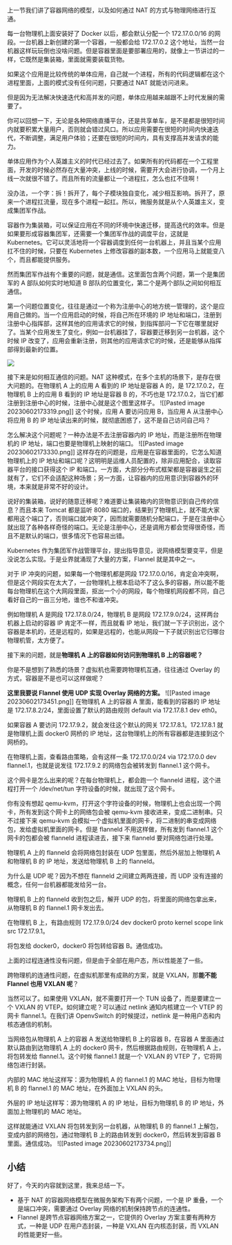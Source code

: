 上一节我们讲了容器网络的模型，以及如何通过 NAT 的方式与物理网络进行互通。

每一台物理机上面安装好了 Docker 以后，都会默认分配一个 172.17.0.0/16 的网段。一台机器上新创建的第一个容器，一般都会给 172.17.0.2 这个地址，当然一台机器这样玩玩倒也没啥问题。但是容器里面是要部署应用的，就像上一节讲过的一样，它既然是集装箱，里面就需要装载货物。

如果这个应用是比较传统的单体应用，自己就一个进程，所有的代码逻辑都在这个进程里面，上面的模式没有任何问题，只要通过 NAT 就能访问进来。

但是因为无法解决快速迭代和高并发的问题，单体应用越来越跟不上时代发展的需要了。

你可以回想一下，无论是各种网络直播平台，还是共享单车，是不是都是很短时间内就要积累大量用户，否则就会错过风口。所以应用需要在很短的时间内快速迭代，不断调整，满足用户体验；还要在很短的时间内，具有支撑高并发请求的能力。

单体应用作为个人英雄主义的时代已经过去了。如果所有的代码都在一个工程里面，开发的时候必然存在大量冲突，上线的时候，需要开大会进行协调，一个月上线一次就很不错了。而且所有的流量都让一个进程扛，怎么也扛不住啊！

没办法，一个字：拆！拆开了，每个子模块独自变化，减少相互影响。拆开了，原来一个进程扛流量，现在多个进程一起扛。所以，微服务就是从个人英雄主义，变成集团军作战。

容器作为集装箱，可以保证应用在不同的环境中快速迁移，提高迭代的效率。但是如果要形成容器集团军，还需要一个集团军作战的调度平台，这就是 Kubernetes。它可以灵活地将一个容器调度到任何一台机器上，并且当某个应用扛不住的时候，只要在 Kubernetes 上修改容器的副本数，一个应用马上就能变八个，而且都能提供服务。

然而集团军作战有个重要的问题，就是通信。这里面包含两个问题，第一个是集团军的 A 部队如何实时地知道 B 部队的位置变化，第二个是两个部队之间如何相互通信。

第一个问题位置变化，往往是通过一个称为注册中心的地方统一管理的，这个是应用自己做的。当一个应用启动的时候，将自己所在环境的 IP 地址和端口，注册到注册中心指挥部，这样其他的应用请求它的时候，到指挥部问一下它在哪里就好了。当某个应用发生了变化，例如一台机器挂了，容器要迁移到另一台机器，这个时候 IP 改变了，应用会重新注册，则其他的应用请求它的时候，还是能够从指挥部得到最新的位置。

![](https://cdn.nlark.com/yuque/0/2021/jpeg/2725209/1633177228001-a9d0e053-aa50-4fe7-9304-fec41954a45a.jpeg)

接下来是如何相互通信的问题。NAT 这种模式，在多个主机的场景下，是存在很大问题的。在物理机 A 上的应用 A 看到的 IP 地址是容器 A 的，是 172.17.0.2，在物理机 B 上的应用 B 看到的 IP 地址是容器 B 的，不巧也是 172.17.0.2，当它们都注册到注册中心的时候，注册中心就是这个图里这样子。
![[Pasted image 20230602173319.png]]
这个时候，应用 A 要访问应用 B，当应用 A 从注册中心将应用 B 的 IP 地址读出来的时候，就彻底困惑了，这不是自己访问自己吗？

怎么解决这个问题呢？一种办法是不去注册容器内的 IP 地址，而是注册所在物理机的 IP 地址，端口也要是物理机上映射的端口。
![[Pasted image 20230602173330.png]]
这样存在的问题是，应用是在容器里面的，它怎么知道物理机上的 IP 地址和端口呢？这明明是运维人员配置的，除非应用配合，读取容器平台的接口获得这个 IP 和端口。一方面，大部分分布式框架都是容器诞生之前就有了，它们不会适配这种场景；另一方面，让容器内的应用意识到容器外的环境，本来就是非常不好的设计。

说好的集装箱，说好的随意迁移呢？难道要让集装箱内的货物意识到自己传的信息？而且本来 Tomcat 都是监听 8080 端口的，结果到了物理机上，就不能大家都用这个端口了，否则端口就冲突了，因而就需要随机分配端口，于是在注册中心就出现了各种各样奇怪的端口。无论是注册中心，还是调用方都会觉得很奇怪，而且不是默认的端口，很多情况下也容易出错。

Kubernetes 作为集团军作战管理平台，提出指导意见，说网络模型要变平，但是没说怎么实现。于是业界就涌现了大量的方案，Flannel 就是其中之一。

对于 IP 冲突的问题，如果每一个物理机都是网段 172.17.0.0/16，肯定会冲突啊，但是这个网段实在太大了，一台物理机上根本启动不了这么多的容器，所以能不能每台物理机在这个大网段里面，抠出一个小的网段，每个物理机网段都不同，自己看好自己的一亩三分地，谁也不和谁冲突。

例如物理机 A 是网段 172.17.8.0/24，物理机 B 是网段 172.17.9.0/24，这样两台机器上启动的容器 IP 肯定不一样，而且就看 IP 地址，我们就一下子识别出，这个容器是本机的，还是远程的，如果是远程的，也能从网段一下子就识别出它归哪台物理机管，太方便了。

接下来的问题，就是**物理机 A 上的容器如何访问到物理机 B 上的容器呢？**

你是不是想到了熟悉的场景？虚拟机也需要跨物理机互通，往往通过 Overlay 的方式，容器是不是也可以这样做呢？

**这里我要说 Flannel 使用 UDP 实现 Overlay 网络的方案。**
![[Pasted image 20230602173451.png]]
在物理机 A 上的容器 A 里面，能看到的容器的 IP 地址是 172.17.8.2/24，里面设置了默认的路由规则 default via 172.17.8.1 dev eth0。

如果容器 A 要访问 172.17.9.2，就会发往这个默认的网关 172.17.8.1。172.17.8.1 就是物理机上面 docker0 网桥的 IP 地址，这台物理机上的所有容器都是连接到这个网桥的。

在物理机上面，查看路由策略，会有这样一条 172.17.0.0/24 via 172.17.0.0 dev flannel.1，也就是说发往 172.17.9.2 的网络包会被转发到 flannel.1 这个网卡。

这个网卡是怎么出来的呢？在每台物理机上，都会跑一个 flanneld 进程，这个进程打开一个 /dev/net/tun 字符设备的时候，就出现了这个网卡。

你有没有想起 qemu-kvm，打开这个字符设备的时候，物理机上也会出现一个网卡，所有发到这个网卡上的网络包会被 qemu-kvm 接收进来，变成二进制串。只不过接下来 qemu-kvm 会模拟一个虚拟机里面的网卡，将二进制的串变成网络包，发给虚拟机里面的网卡。但是 flanneld 不用这样做，所有发到 flannel.1 这个网卡的包都会被 flanneld 进程读进去，接下来 flanneld 要对网络包进行处理。

物理机 A 上的 flanneld 会将网络包封装在 UDP 包里面，然后外层加上物理机 A 和物理机 B 的 IP 地址，发送给物理机 B 上的 flanneld。

为什么是 UDP 呢？因为不想在 flanneld 之间建立两两连接，而 UDP 没有连接的概念，任何一台机器都能发给另一台。

物理机 B 上的 flanneld 收到包之后，解开 UDP 的包，将里面的网络包拿出来，从物理机 B 的 flannel.1 网卡发出去。

在物理机 B 上，有路由规则 172.17.9.0/24 dev docker0 proto kernel scope link src 172.17.9.1。

将包发给 docker0，docker0 将包转给容器 B。通信成功。

上面的过程连通性没有问题，但是由于全部在用户态，所以性能差了一些。

跨物理机的连通性问题，在虚拟机那里有成熟的方案，就是 VXLAN，那**能不能 Flannel 也用 VXLAN 呢**？

当然可以了。如果使用 VXLAN，就不需要打开一个 TUN 设备了，而是要建立一个 VXLAN 的 VTEP。如何建立呢？可以通过 netlink 通知内核建立一个 VTEP 的网卡 flannel.1。在我们讲 OpenvSwitch 的时候提过，netlink 是一种用户态和内核态通信的机制。

当网络包从物理机 A 上的容器 A 发送给物理机 B 上的容器 B，在容器 A 里面通过默认路由到达物理机 A 上的 docker0 网卡，然后根据路由规则，在物理机 A 上，将包转发给 flannel.1。这个时候 flannel.1 就是一个 VXLAN 的 VTEP 了，它将网络包进行封装。

内部的 MAC 地址这样写：源为物理机 A 的 flannel.1 的 MAC 地址，目标为物理机 B 的 flannel.1 的 MAC 地址，在外面加上 VXLAN 的头。

外层的 IP 地址这样写：源为物理机 A 的 IP 地址，目标为物理机 B 的 IP 地址，外面加上物理机的 MAC 地址。

这样就能通过 VXLAN 将包转发到另一台机器，从物理机 B 的 flannel.1 上解包，变成内部的网络包，通过物理机 B 上的路由转发到 docker0，然后转发到容器 B 里面。通信成功。
![[Pasted image 20230602173734.png]]
## 小结

好了，今天的内容就到这里，我来总结一下。

- 基于 NAT 的容器网络模型在微服务架构下有两个问题，一个是 IP 重叠，一个是端口冲突，需要通过 Overlay 网络的机制保持跨节点的连通性。
- Flannel 是跨节点容器网络方案之一，它提供的 Overlay 方案主要有两种方式，一种是 UDP 在用户态封装，一种是 VXLAN 在内核态封装，而 VXLAN 的性能更好一些。